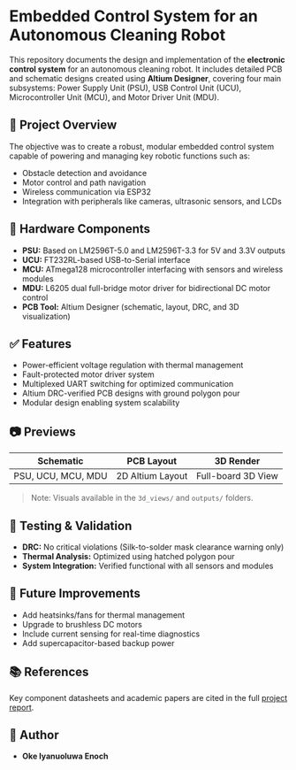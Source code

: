 # Embedded Control System for an Autonomous Cleaning Robot

This repository documents the design and implementation of the **electronic control system** for an autonomous cleaning robot. It includes detailed PCB and schematic designs created using **Altium Designer**, covering four main subsystems: Power Supply Unit (PSU), USB Control Unit (UCU), Microcontroller Unit (MCU), and Motor Driver Unit (MDU).

## 📌 Project Overview

The objective was to create a robust, modular embedded control system capable of powering and managing key robotic functions such as:

- Obstacle detection and avoidance  
- Motor control and path navigation  
- Wireless communication via ESP32  
- Integration with peripherals like cameras, ultrasonic sensors, and LCDs  

## 🔧 Hardware Components

- **PSU:** Based on LM2596T-5.0 and LM2596T-3.3 for 5V and 3.3V outputs  
- **UCU:** FT232RL-based USB-to-Serial interface  
- **MCU:** ATmega128 microcontroller interfacing with sensors and wireless modules  
- **MDU:** L6205 dual full-bridge motor driver for bidirectional DC motor control  
- **PCB Tool:** Altium Designer (schematic, layout, DRC, and 3D visualization)


## ✅ Features

- Power-efficient voltage regulation with thermal management
- Fault-protected motor driver system
- Multiplexed UART switching for optimized communication
- Altium DRC-verified PCB designs with ground polygon pour
- Modular design enabling system scalability

## 📷 Previews

| Schematic | PCB Layout | 3D Render |
|----------|------------|-----------|
| PSU, UCU, MCU, MDU | 2D Altium Layout | Full-board 3D View |

> Note: Visuals available in the `3d_views/` and `outputs/` folders.

## 🔬 Testing & Validation

- **DRC:** No critical violations (Silk-to-solder mask clearance warning only)
- **Thermal Analysis:** Optimized using hatched polygon pour
- **System Integration:** Verified functional with all sensors and modules

## 📡 Future Improvements

- Add heatsinks/fans for thermal management  
- Upgrade to brushless DC motors  
- Include current sensing for real-time diagnostics  
- Add supercapacitor-based backup power

## 📚 References

Key component datasheets and academic papers are cited in the full [project report](./docs/Oke_Iyanuoluwa_Mech_Report.pdf).

## 👥 Author

- **Oke Iyanuoluwa Enoch** 
